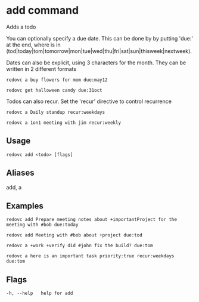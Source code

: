 # add command
Adds a todo

  You can optionally specify a due date.
  This can be done by by putting 'due:<date>' at the end, where <date> is in (tod|today|tom|tomorrow|mon|tue|wed|thu|fri|sat|sun|thisweek|nextweek).

  Dates can also be explicit, using 3 characters for the month.  They can be written in 2 different formats

`redovc a buy flowers for mom due:may12`

`redovc get halloween candy due:31oct`

  Todos can also recur.  Set the 'recur' directive to control recurrence

`redovc a Daily standup recur:weekdays`

`redovc a 1on1 meeting with jim recur:weekly`

## Usage
`redovc add <todo> [flags]`

## Aliases
  add, a

## Examples
`redovc add Prepare meeting notes about +importantProject for the meeting with #bob due:today`

`redovc add Meeting with #bob about +project due:tod`
  
`redovc a +work +verify did #john fix the build? due:tom`
  
`redovc a here is an important task priority:true recur:weekdays due:tom`

## Flags
`-h, --help   help for add`
